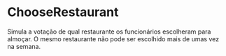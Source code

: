# ChooseRestaurant
Simula a votação de qual restaurante os funcionários escolheram para almoçar. O mesmo restaurante não pode ser escolhido mais de umas vez na semana.

